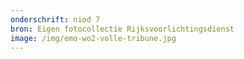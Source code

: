 ```yaml
---
onderschrift: niod 7
bron: Eigen fotocollectie Rijksvoorlichtingsdienst
image: /img/emo-wo2-volle-tribune.jpg
---
```

